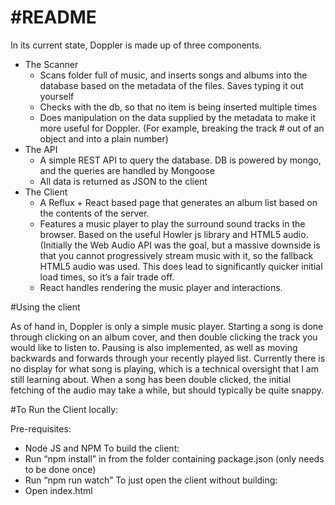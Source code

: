 #README
=============

In its current state, Doppler is made up of three components. 
* The Scanner
	* Scans folder full of music, and inserts songs and albums into the database based on the metadata of the files. Saves typing it out yourself
	* Checks with the db, so that no item is being inserted multiple times
	* Does manipulation on the data supplied by the metadata to make it more useful for Doppler. (For example, breaking the track # out of an object and into a plain number)
* The API
	* A simple REST API to query the database. DB is powered by mongo, and the queries are handled by Mongoose
	* All data is returned as JSON to the client
* The Client
	* A Reflux + React based page that generates an album list based on the contents of the server.
	* Features a music player to play the surround sound tracks in the browser. Based on the useful Howler js library and HTML5 audio. (Initially the Web Audio API was the goal, but a massive downside is that you cannot progressively stream music with it, so the fallback HTML5 audio was used. This does lead to significantly quicker initial load times, so it’s a fair trade off.
	* React handles rendering the music player and interactions. 

#Using the client

As of hand in, Doppler is only a simple music player. Starting a song is done through clicking on an album cover, and then double clicking the track you would like to listen to. Pausing is also implemented, as well as moving backwards and forwards through your recently played list. Currently there is no display for what song is playing, which is a technical oversight that I am still learning about. 
When a song has been double clicked, the initial fetching of the audio may take a while, but should typically be quite snappy.

#To Run the Client locally:

Pre-requisites:
* Node JS and NPM
To build the client:
* Run “npm install” in from the folder containing package.json (only needs to be done once)
* Run “npm run watch”
To just open the client without building:
* Open index.html
